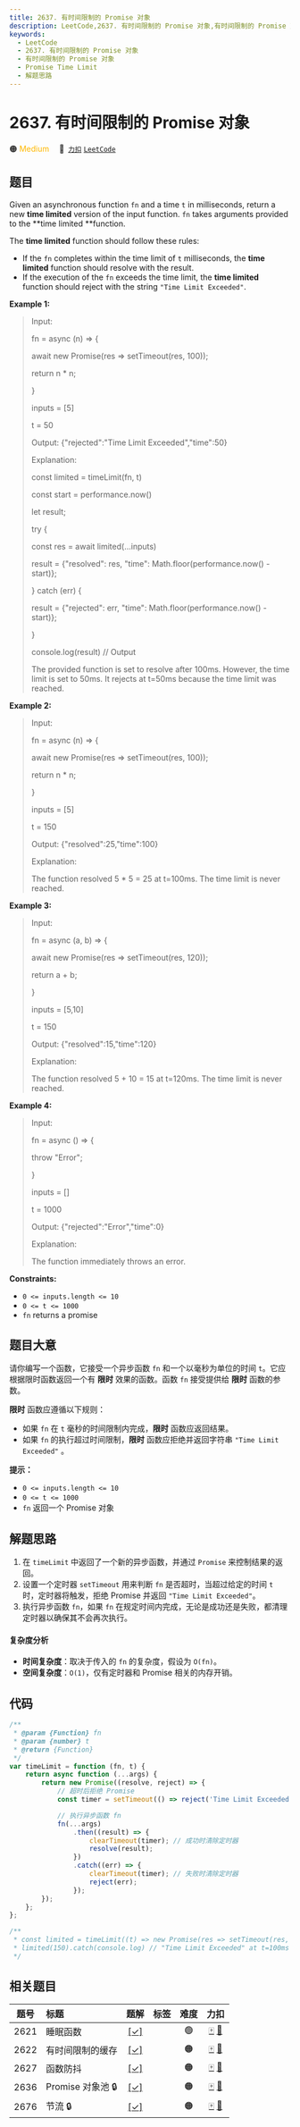 ```yaml
---
title: 2637. 有时间限制的 Promise 对象
description: LeetCode,2637. 有时间限制的 Promise 对象,有时间限制的 Promise 对象,Promise Time Limit,解题思路
keywords:
  - LeetCode
  - 2637. 有时间限制的 Promise 对象
  - 有时间限制的 Promise 对象
  - Promise Time Limit
  - 解题思路
---
```


# 2637. 有时间限制的 Promise 对象

🟠 <font color=#ffb800>Medium</font>&emsp; 🔗&ensp;[`力扣`](https://leetcode.cn/problems/promise-time-limit) [`LeetCode`](https://leetcode.com/problems/promise-time-limit)

## 题目

Given an asynchronous function `fn` and a time `t` in milliseconds, return a
new **time limited** version of the input function. `fn` takes arguments
provided to the **time limited **function.

The **time limited** function should follow these rules:

- If the `fn` completes within the time limit of `t` milliseconds, the **time limited** function should resolve with the result.
- If the execution of the `fn` exceeds the time limit, the **time limited** function should reject with the string `"Time Limit Exceeded"`.

**Example 1:**

> Input:
>
> fn = async (n) => {
>
> await new Promise(res => setTimeout(res, 100));
>
> return n \* n;
>
> }
>
> inputs = [5]
>
> t = 50
>
> Output: {"rejected":"Time Limit Exceeded","time":50}
>
> Explanation:
>
> const limited = timeLimit(fn, t)
>
> const start = performance.now()
>
> let result;
>
> try {
>
> const res = await limited(...inputs)
>
> result = {"resolved": res, "time": Math.floor(performance.now() - start)};
>
> } catch (err) {
>
> result = {"rejected": err, "time": Math.floor(performance.now() - start)};
>
> }
>
> console.log(result) // Output
>
> The provided function is set to resolve after 100ms. However, the time limit is set to 50ms. It rejects at t=50ms because the time limit was reached.

**Example 2:**

> Input:
>
> fn = async (n) => {
>
> await new Promise(res => setTimeout(res, 100));
>
> return n \* n;
>
> }
>
> inputs = [5]
>
> t = 150
>
> Output: {"resolved":25,"time":100}
>
> Explanation:
>
> The function resolved 5 \* 5 = 25 at t=100ms. The time limit is never reached.

**Example 3:**

> Input:
>
> fn = async (a, b) => {
>
> await new Promise(res => setTimeout(res, 120));
>
> return a + b;
>
> }
>
> inputs = [5,10]
>
> t = 150
>
> Output: {"resolved":15,"time":120}
>
> Explanation:
>
> ​​​​The function resolved 5 + 10 = 15 at t=120ms. The time limit is never reached.

**Example 4:**

> Input:
>
> fn = async () => {
>
> throw "Error";
>
> }
>
> inputs = []
>
> t = 1000
>
> Output: {"rejected":"Error","time":0}
>
> Explanation:
>
> The function immediately throws an error.

**Constraints:**

- `0 <= inputs.length <= 10`
- `0 <= t <= 1000`
- `fn` returns a promise

## 题目大意

请你编写一个函数，它接受一个异步函数 `fn` 和一个以毫秒为单位的时间 `t`。它应根据限时函数返回一个有 **限时** 效果的函数。函数 `fn`
接受提供给 **限时** 函数的参数。

**限时** 函数应遵循以下规则：

- 如果 `fn` 在 `t` 毫秒的时间限制内完成，**限时** 函数应返回结果。
- 如果 `fn` 的执行超过时间限制，**限时** 函数应拒绝并返回字符串 `"Time Limit Exceeded"` 。

**提示：**

- `0 <= inputs.length <= 10`
- `0 <= t <= 1000`
- `fn` 返回一个 Promise 对象

## 解题思路

1. 在 `timeLimit` 中返回了一个新的异步函数，并通过 `Promise` 来控制结果的返回。
2. 设置一个定时器 `setTimeout` 用来判断 `fn` 是否超时，当超过给定的时间 `t` 时，定时器将触发，拒绝 Promise 并返回 `"Time Limit Exceeded"`。
3. 执行异步函数 `fn`，如果 `fn` 在规定时间内完成，无论是成功还是失败，都清理定时器以确保其不会再次执行。

#### 复杂度分析

- **时间复杂度**：取决于传入的 `fn` 的复杂度，假设为 `O(fn)`。
- **空间复杂度**：`O(1)`，仅有定时器和 Promise 相关的内存开销。

## 代码

```javascript
/**
 * @param {Function} fn
 * @param {number} t
 * @return {Function}
 */
var timeLimit = function (fn, t) {
	return async function (...args) {
		return new Promise((resolve, reject) => {
			// 超时后拒绝 Promise
			const timer = setTimeout(() => reject('Time Limit Exceeded'), t);

			// 执行异步函数 fn
			fn(...args)
				.then((result) => {
					clearTimeout(timer); // 成功时清除定时器
					resolve(result);
				})
				.catch((err) => {
					clearTimeout(timer); // 失败时清除定时器
					reject(err);
				});
		});
	};
};

/**
 * const limited = timeLimit((t) => new Promise(res => setTimeout(res, t)), 100);
 * limited(150).catch(console.log) // "Time Limit Exceeded" at t=100ms
 */
```

## 相关题目

<!-- prettier-ignore -->
| 题号 | 标题 | 题解 | 标签 | 难度 | 力扣 |
| :------: | :------ | :------: | :------ | :------: | :------: |
| 2621 | 睡眠函数 | [[✓]](/problem/2621.md) |  | 🟢 | [🀄️](https://leetcode.cn/problems/sleep) [🔗](https://leetcode.com/problems/sleep) |
| 2622 | 有时间限制的缓存 | [[✓]](/problem/2622.md) |  | 🟠 | [🀄️](https://leetcode.cn/problems/cache-with-time-limit) [🔗](https://leetcode.com/problems/cache-with-time-limit) |
| 2627 | 函数防抖 | [[✓]](/problem/2627.md) |  | 🟠 | [🀄️](https://leetcode.cn/problems/debounce) [🔗](https://leetcode.com/problems/debounce) |
| 2636 | Promise 对象池 🔒 | [[✓]](/problem/2636.md) |  | 🟠 | [🀄️](https://leetcode.cn/problems/promise-pool) [🔗](https://leetcode.com/problems/promise-pool) |
| 2676 | 节流 🔒 | [[✓]](/problem/2676.md) |  | 🟠 | [🀄️](https://leetcode.cn/problems/throttle) [🔗](https://leetcode.com/problems/throttle) |